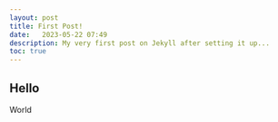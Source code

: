 ```yaml
---
layout: post
title: First Post!
date:   2023-05-22 07:49
description: My very first post on Jekyll after setting it up...
toc: true
---
```


## Hello

World